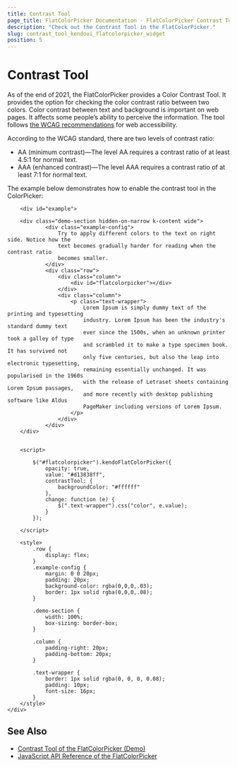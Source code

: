 ```yaml
---
title: Contrast Tool
page_title: FlatColorPicker Documentation - FlatColorPicker Contrast Tool
description: "Check out the Contrast Tool in the FlatColorPicker."
slug: contrast_tool_kendoui_flatcolorpicker_widget
position: 5
---
```


# Contrast Tool

As of the end of 2021, the FlatColorPicker provides a Color Contrast Tool. It provides the option for checking the color contrast ratio between two colors. Color contrast between text and background is important on web pages. It affects some people’s ability to perceive the information. The tool follows [the WCAG recommendations](slug://jquery_flatcolorpicker_accessibility#wai-aria) for web accessibility.

According to the WCAG standard, there are two levels of contrast ratio:
 * AA (minimum contrast)—The level AA requires a contrast ratio of at least 4.5:1 for normal text.
 * AAA (enhanced contrast)—The level AAA requires a contrast ratio of at least 7:1 for normal text.

The example below demonstrates how to enable the contrast tool in the ColorPicker:

```dojo
    <div id="example">

    <div class="demo-section hidden-on-narrow k-content wide">
            <div class="example-config">
                Try to apply different colors to the text on right side. Notice how the
                text becomes gradually harder for reading when the contrast ratio
                becomes smaller.
            </div>
            <div class="row">
                <div class="column">
                    <div id="flatcolorpicker"></div>
                </div>
                <div class="column">
                    <p class="text-wrapper">
                        Lorem Ipsum is simply dummy text of the printing and typesetting
                        industry. Lorem Ipsum has been the industry's standard dummy text
                        ever since the 1500s, when an unknown printer took a galley of type
                        and scrambled it to make a type specimen book. It has survived not
                        only five centuries, but also the leap into electronic typesetting,
                        remaining essentially unchanged. It was popularised in the 1960s
                        with the release of Letraset sheets containing Lorem Ipsum passages,
                        and more recently with desktop publishing software like Aldus
                        PageMaker including versions of Lorem Ipsum.
                    </p>
                </div>
            </div>
    </div>


    <script>

        $("#flatcolorpicker").kendoFlatColorPicker({
            opacity: true,
            value: "#d13838ff",
            contrastTool: {
                backgroundColor: "#ffffff"
            },
            change: function (e) {
                $(".text-wrapper").css("color", e.value);
            }
        });
        
    </script>

    <style>
        .row {
            display: flex;         
        }
        .example-config {
            margin: 0 0 20px;
            padding: 20px;
            background-color: rgba(0,0,0,.03);
            border: 1px solid rgba(0,0,0,.08);
        }

        .demo-section {
            width: 100%;
            box-sizing: border-box;
        }

        .column {
            padding-right: 20px;
            padding-bottom: 20px;
        }

        .text-wrapper {
            border: 1px solid rgba(0, 0, 0, 0.08);
            padding: 10px;
            font-size: 16px;
        }
    </style>
</div>
```

## See Also

* [Contrast Tool of the FlatColorPicker (Demo)](https://demos.telerik.com/kendo-ui/flatcolorpicker/contrast-tool)
* [JavaScript API Reference of the FlatColorPicker](/api/javascript/ui/flatcolorpicker)
